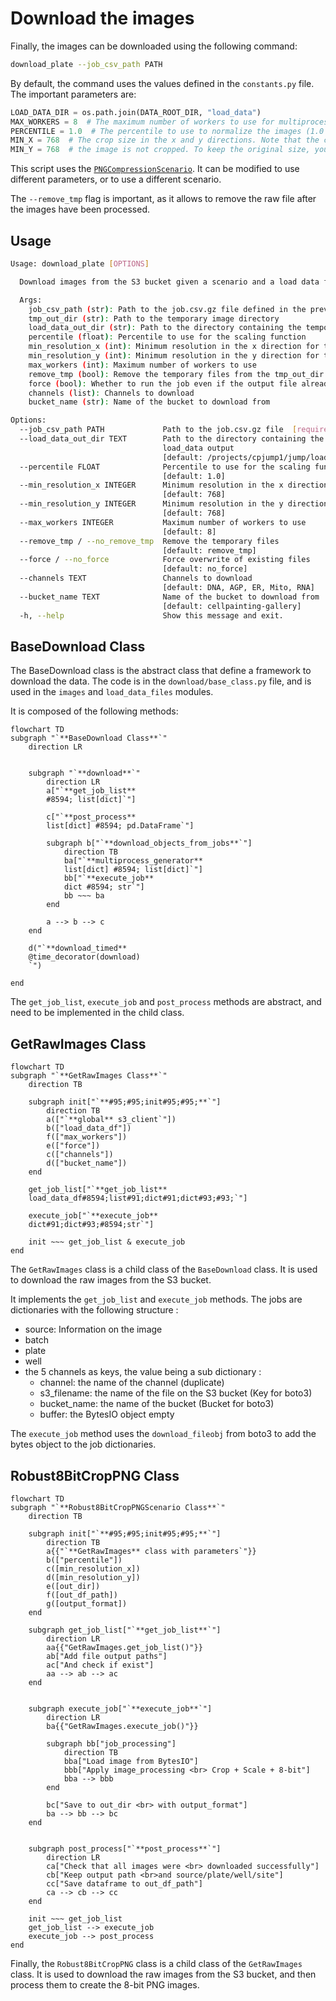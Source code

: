 # Download the images

Finally, the images can be downloaded using the following command:

```bash
download_plate --job_csv_path PATH
```

By default, the command uses the values defined in the `constants.py` file. The important parameters are:

```python
LOAD_DATA_DIR = os.path.join(DATA_ROOT_DIR, "load_data")
MAX_WORKERS = 8  # The maximum number of workers to use for multiprocessing
PERCENTILE = 1.0  # The percentile to use to normalize the images (1.0 = 99th percentile)
MIN_X = 768  # The crop size in the x and y directions. Note that the crop is centered, and if this value is larger than the image size,
MIN_Y = 768  # the image is not cropped. To keep the original size, you can set this value to 2000 (bigger than the largest image size)
```

This script uses the [`PNGCompressionScenario`](https://github.com/gwatkinson/mice/blob/main/mice/download/images/download_images.py#L350).
It can be modified to use different parameters, or to use a different scenario.

The `--remove_tmp` flag is important, as it allows to remove the raw file after the images have been processed.

## Usage

```bash
Usage: download_plate [OPTIONS]

  Download images from the S3 bucket given a scenario and a load data file.

  Args:
    job_csv_path (str): Path to the job.csv.gz file defined in the previous step
    tmp_out_dir (str): Path to the temporary image directory
    load_data_out_dir (str): Path to the directory containing the temporary images
    percentile (float): Percentile to use for the scaling function
    min_resolution_x (int): Minimum resolution in the x direction for the cropping function
    min_resolution_y (int): Minimum resolution in the y direction for the cropping function
    max_workers (int): Maximum number of workers to use
    remove_tmp (bool): Remove the temporary files from the tmp_out_dir
    force (bool): Whether to run the job even if the output file already exists
    channels (list): Channels to download
    bucket_name (str): Name of the bucket to download from

Options:
  --job_csv_path PATH             Path to the job.csv.gz file  [required]
  --load_data_out_dir TEXT        Path to the directory containing the
                                  load_data output
                                  [default: /projects/cpjump1/jump/load_data]
  --percentile FLOAT              Percentile to use for the scaling function
                                  [default: 1.0]
  --min_resolution_x INTEGER      Minimum resolution in the x direction
                                  [default: 768]
  --min_resolution_y INTEGER      Minimum resolution in the y direction
                                  [default: 768]
  --max_workers INTEGER           Maximum number of workers to use
                                  [default: 8]
  --remove_tmp / --no_remove_tmp  Remove the temporary files
                                  [default: remove_tmp]
  --force / --no_force            Force overwrite of existing files
                                  [default: no_force]
  --channels TEXT                 Channels to download
                                  [default: DNA, AGP, ER, Mito, RNA]
  --bucket_name TEXT              Name of the bucket to download from
                                  [default: cellpainting-gallery]
  -h, --help                      Show this message and exit.
```

## BaseDownload Class

The BaseDownload class is the abstract class that define a framework to download the data. The code is in the `download/base_class.py` file, and is used in the `images` and `load_data_files` modules.

It is composed of the following methods:

```mermaid
flowchart TD
subgraph "`**BaseDownload Class**`"
    direction LR


    subgraph "`**download**`"
        direction LR
        a["`**get_job_list**
        #8594; list[dict]`"]

        c["`**post_process**
        list[dict] #8594; pd.DataFrame`"]

        subgraph b["`**download_objects_from_jobs**`"]
            direction TB
            ba["`**multiprocess_generator**
            list[dict] #8594; list[dict]`"]
            bb["`**execute_job**
            dict #8594; str`"]
            bb ~~~ ba
        end

        a --> b --> c
    end

    d("`**download_timed**
    @time_decorator(download)
    `")

end
```

The `get_job_list`, `execute_job` and `post_process` methods are abstract, and need to be implemented in the child class.

## GetRawImages Class

```mermaid
flowchart TD
subgraph "`**GetRawImages Class**`"
    direction TB

    subgraph init["`**#95;#95;init#95;#95;**`"]
        direction TB
        a(["`**global** s3_client`"])
        b(["load_data_df"])
        f(["max_workers"])
        e(["force"])
        c(["channels"])
        d(["bucket_name"])
    end

    get_job_list["`**get_job_list**
    load_data_df#8594;list#91;dict#91;dict#93;#93;`"]

    execute_job["`**execute_job**
    dict#91;dict#93;#8594;str`"]

    init ~~~ get_job_list & execute_job
end
```

The `GetRawImages` class is a child class of the `BaseDownload` class. It is used to download the raw images from the S3 bucket.

It implements the `get_job_list` and `execute_job` methods. The jobs are dictionaries with the following structure :

* source: Information on the image
* batch
* plate
* well
* the 5 channels as keys, the value being a sub dictionary :
  * channel: the name of the channel (duplicate)
  * s3_filename: the name of the file on the S3 bucket (Key for boto3)
  * bucket_name: the name of the bucket (Bucket for boto3)
  * buffer: the BytesIO object empty

The `execute_job` method uses the `download_fileobj` from boto3 to add the bytes object to the job dictionaries.

## Robust8BitCropPNG Class

```mermaid
flowchart TD
subgraph "`**Robust8BitCropPNGScenario Class**`"
    direction TB

    subgraph init["`**#95;#95;init#95;#95;**`"]
        direction TB
        a{{"`**GetRawImages** class with parameters`"}}
        b(["percentile"])
        c([min_resolution_x])
        d([min_resolution_y])
        e([out_dir])
        f([out_df_path])
        g([output_format])
    end

    subgraph get_job_list["`**get_job_list**`"]
        direction LR
        aa{{"GetRawImages.get_job_list()"}}
        ab["Add file output paths"]
        ac["And check if exist"]
        aa --> ab --> ac
    end


    subgraph execute_job["`**execute_job**`"]
        direction LR
        ba{{"GetRawImages.execute_job()"}}

        subgraph bb["job_processing"]
            direction TB
            bba["Load image from BytesIO"]
            bbb["Apply image_processing <br> Crop + Scale + 8-bit"]
            bba --> bbb
        end

        bc["Save to out_dir <br> with output_format"]
        ba --> bb --> bc
    end


    subgraph post_process["`**post_process**`"]
        direction LR
        ca["Check that all images were <br> downloaded successfully"]
        cb["Keep output path <br>and source/plate/well/site"]
        cc["Save dataframe to out_df_path"]
        ca --> cb --> cc
    end

    init ~~~ get_job_list
    get_job_list --> execute_job
    execute_job --> post_process
end
```

Finally, the `Robust8BitCropPNG` class is a child class of the `GetRawImages` class. It is used to download the raw images from the S3 bucket, and then process them to create the 8-bit PNG images.
